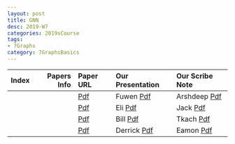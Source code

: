 ```yaml
---
layout: post
title: GNN   
desc: 2019-W7
categories: 2019sCourse
tags:
- 7Graphs
category: 7GraphsBasics
---
```


| Index | Papers Info | Paper URL| Our Presentation |Our Scribe Note |
| -----: | -------------------------------: | :----- | :----- | :----- | 
|  |      | [Pdf]() | Fuwen [Pdf]() | Arshdeep [Pdf]() | 
|  |      | [Pdf]() | Eli [Pdf]() | Jack [Pdf]() | 
|  |      | [Pdf]() | Bill [Pdf]() | Tkach [Pdf]() | 
|  |      | [Pdf]() | Derrick [Pdf]() | Eamon [Pdf]() | 
